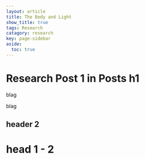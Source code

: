 ```yaml
---
layout: article
title: The Body and Light
show_title: true
tags: Research
catagory: research
key: page-sidebar
aside:
  toc: true
---
```




<!--more-->

# Research Post 1 in Posts h1
blag


blag

## header 2


# head 1 - 2
